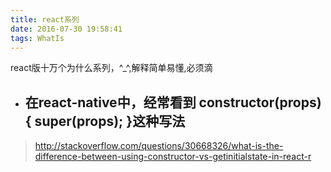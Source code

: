 ```yaml
---
title: react系列
date: 2016-07-30 19:58:41
tags: WhatIs
---
```


  react版十万个为什么系列，^_^,解释简单易懂,必须滴

   <!-- more -->

- ## 在react-native中，经常看到  constructor(props) {   super(props); }这种写法
>  http://stackoverflow.com/questions/30668326/what-is-the-difference-between-using-constructor-vs-getinitialstate-in-react-r



